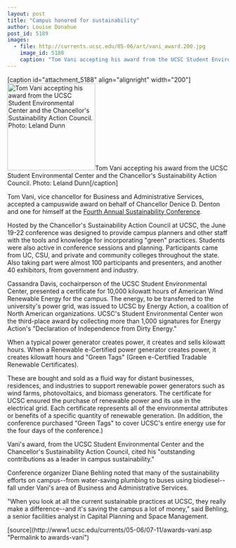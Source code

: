 ```yaml
---
layout: post
title: "Campus honored for sustainability"
author: Louise Donahue
post_id: 5189
images:
  - file: http://currents.ucsc.edu/05-06/art/vani_award.200.jpg
    image_id: 5188
    caption: "Tom Vani accepting his award from the UCSC Student Environmental Center and the Chancellor's Sustainability Action Council. Photo: Leland Dunn"
---
```


[caption id="attachment_5188" align="alignright" width="200"]<a href="http://localhost/mysite/wp-content/uploads/2005/07/vani_award.200.jpg"><img class="size-full wp-image-5188" src="http://localhost/mysite/wp-content/uploads/2005/07/vani_award.200.jpg" alt="Tom Vani accepting his award from the UCSC Student Environmental Center and the Chancellor's Sustainability Action Council. Photo: Leland Dunn" width="200" height="198" /></a>Tom Vani accepting his award from the UCSC Student Environmental Center and the Chancellor's Sustainability Action Council. Photo: Leland Dunn[/caption]
<a name="content" id="content"></a>
<p>
  Tom Vani, vice chancellor for Business and Administrative Services, accepted a campuswide award on behalf of Chancellor Denice D. Denton and one for himself at the <a href="http://www2.ucsc.edu/sustainabilityconf2005/">Fourth Annual Sustainability Conference</a>.
</p>
<p>
  Hosted by the Chancellor's Sustainability Action Council at UCSC, the June 19-22 conference was designed to provide campus planners and other staff with the tools and knowledge for incorporating "green" practices. Students were also active in conference sessions and planning. Participants came from UC, CSU, and private and community colleges throughout the state. Also taking part were almost 100 participants and presenters, and another 40 exhibitors, from government and industry.
</p>
<p>
  Cassandra Davis, cochairperson of the UCSC Student Environmental Center, presented a certificate for 10,000 kilowatt hours of American Wind Renewable Energy for the campus. The energy, to be transferred to the university's power grid, was issued to UCSC by Energy Action, a coalition of North American organizations. UCSC's Student Environmental Center won the third-place award by collecting more than 1,000 signatures for Energy Action's "Declaration of Independence from Dirty Energy."
</p>
<p>
  When a typical power generator creates power, it creates and sells kilowatt hours. When a Renewable e-Certified power generator creates power, it creates kilowatt hours and "Green Tags" (Green e-Certified Tradable Renewable Certificates).
</p>
<p>
  These are bought and sold as a fluid way for distant businesses, residences, and industries to support renewable power generators such as wind farms, photovoltaics, and biomass generators. The certificate for UCSC ensured the purchase of renewable power and its use in the electrical grid. Each certificate represents all of the environmental attributes or benefits of a specific quantity of renewable generation. (In addition, the conference purchased "Green Tags" to cover UCSC's entire energy use for the four days of the conference.)
</p>
<p>
  Vani's award, from the UCSC Student Environmental Center and the Chancellor's Sustainability Action Council, cited his "outstanding contributions as a leader in campus sustainability."
</p>
<p>
  Conference organizer Diane Behling noted that many of the sustainability efforts on campus--from water-saving plumbing to buses using biodiesel--fall under Vani's area of Business and Administrative Services.
</p>
<p>
  "When you look at all the current sustainable practices at UCSC, they really make a difference--and it's saving the campus a lot of money," said Behling, a senior facilities analyst in Capital Planning and Space Management.
</p>
<form>
  <input name="t1" size="-1" type="hidden">
</form>



</p>
[source](http://www1.ucsc.edu/currents/05-06/07-11/awards-vani.asp "Permalink to awards-vani")
